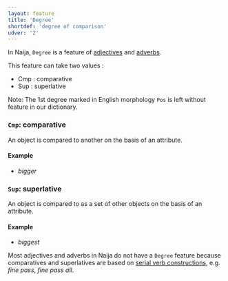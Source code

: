 ```yaml
---
layout: feature
title: 'Degree'
shortdef: 'degree of comparison'
udver: '2'
---
```


In Naija,  `Degree` is a feature of [adjectives](pcm-pos/ADJ) and [adverbs](pcm-pos/ADV).

This feature can take two values :

+ Cmp : comparative
+ Sup : superlative

Note: The 1st degree marked in English morphology `Pos` is left without feature in our dictionary.

### `Cmp`: comparative

An object is compared to another on the basis of an attribute.

#### Example

* _bigger_

### `Sup`: superlative

An object is compared to as a set of other objects on the basis of an attribute.

#### Example

* _biggest_


Most adjectives and adverbs in Naija do not have a `Degree` feature because comparatives and superlatives are based on [serial verb constructions](pcm-dep/compound:svc), e.g. _fine pass_, _fine pass all_. 
